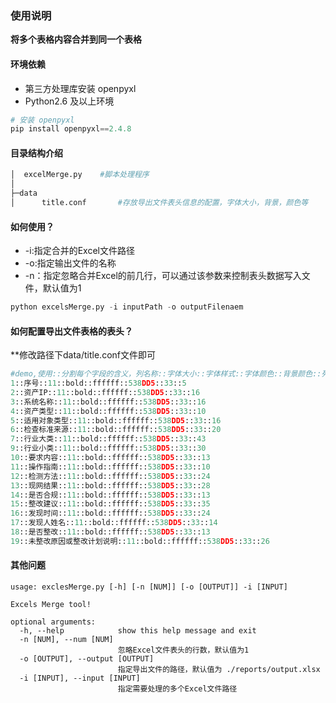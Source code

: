 ### 使用说明

**将多个表格内容合并到同一个表格**

#### 环境依赖

- 第三方处理库安装 openpyxl
- Python2.6 及以上环境

```python
# 安装 openpyxl
pip install openpyxl==2.4.8
```

#### 目录结构介绍

```python
│  excelMerge.py    #脚本处理程序
│
├─data                  
│      title.conf       #存放导出文件表头信息的配置，字体大小，背景，颜色等
```


#### 如何使用？

- -i:指定合并的Excel文件路径
- -o:指定输出文件的名称
- -n：指定忽略合并Excel的前几行，可以通过该参数来控制表头数据写入文件，默认值为1

```python
python excelsMerge.py -i inputPath -o outputFilenaem
```

#### 如何配置导出文件表格的表头？

**修改路径下data/title.conf文件即可

```python
#demo,使用::分割每个字段的含义，列名称::字体大小::字体样式::字体颜色::背景颜色::列宽::行高
1::序号::11::bold::ffffff::538DD5::33::5
2::资产IP::11::bold::ffffff::538DD5::33::16
3::系统名称::11::bold::ffffff::538DD5::33::16
4::资产类型::11::bold::ffffff::538DD5::33::10
5::适用对象类型::11::bold::ffffff::538DD5::33::16
6::检查标准来源::11::bold::ffffff::538DD5::33::20
7::行业大类::11::bold::ffffff::538DD5::33::43
9::行业小类::11::bold::ffffff::538DD5::33::30
10::要求内容::11::bold::ffffff::538DD5::33::13
11::操作指南::11::bold::ffffff::538DD5::33::10
12::检测方法::11::bold::ffffff::538DD5::33::24
13::现网结果::11::bold::ffffff::538DD5::33::28
14::是否合规::11::bold::ffffff::538DD5::33::13
15::整改建议::11::bold::ffffff::538DD5::33::35
16::发现时间::11::bold::ffffff::538DD5::33::24
17::发现人姓名::11::bold::ffffff::538DD5::33::14
18::是否整改::11::bold::ffffff::538DD5::33::13
19::未整改原因或整改计划说明::11::bold::ffffff::538DD5::33::26

```
#### 其他问题

```shell
usage: exclesMerge.py [-h] [-n [NUM]] [-o [OUTPUT]] -i [INPUT]

Excels Merge tool!

optional arguments:
  -h, --help            show this help message and exit
  -n [NUM], --num [NUM]
                        忽略Excel文件表头的行数，默认值为1
  -o [OUTPUT], --output [OUTPUT]
                        指定导出文件的路径，默认值为 ./reports/output.xlsx
  -i [INPUT], --input [INPUT]
                        指定需要处理的多个Excel文件路径

```



